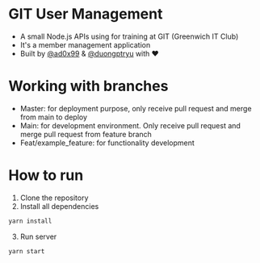 # GIT User Management

- A small Node.js APIs using for training at GIT (Greenwich IT Club)
- It's a member management application
- Built by [@ad0x99](https://github.com/ad0x99) & [@duongptryu](https://github.com/duongptryu) with ❤️

# Working with branches

- Master: for deployment purpose, only receive pull request and merge from main to deploy
- Main: for development environment. Only receive pull request and merge pull request from feature branch
- Feat/example_feature: for functionality development

# How to run

1. Clone the repository
2. Install all dependencies

```bash
yarn install
```

3. Run server
```bash
yarn start
```